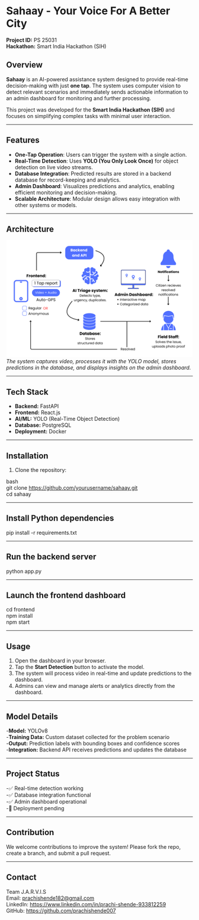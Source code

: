# Sahaay - Your Voice For A Better City

**Project ID:** PS 25031  
**Hackathon:** Smart India Hackathon (SIH)

## Overview

**Sahaay** is an AI-powered assistance system designed to provide real-time decision-making with just **one tap**. The system uses computer vision to detect relevant scenarios and immediately sends actionable information to an admin dashboard for monitoring and further processing.

This project was developed for the **Smart India Hackathon (SIH)** and focuses on simplifying complex tasks with minimal user interaction.

---

## Features

- **One-Tap Operation**: Users can trigger the system with a single action.
- **Real-Time Detection**: Uses **YOLO (You Only Look Once)** for object detection on live video streams.
- **Database Integration**: Predicted results are stored in a backend database for record-keeping and analytics.
- **Admin Dashboard**: Visualizes predictions and analytics, enabling efficient monitoring and decision-making.
- **Scalable Architecture**: Modular design allows easy integration with other systems or models.

---

## Architecture

![Architecture Diagram](./Architechture_Diagram.png)  
*The system captures video, processes it with the YOLO model, stores predictions in the database, and displays insights on the admin dashboard.*

---

## Tech Stack

- **Backend:** FastAPI 
- **Frontend:** React.js 
- **AI/ML:** YOLO (Real-Time Object Detection)
- **Database:** PostgreSQL 
- **Deployment:** Docker 

---

## Installation

1. Clone the repository:

bash<br>
git clone https://github.com/yourusername/sahaay.git<br>
cd sahaay

---

## Install Python dependencies

pip install -r requirements.txt<br>

---

## Run the backend server

python app.py<br>

---

## Launch the frontend dashboard

cd frontend<br>
npm install<br>
npm start<br>

---

## Usage

1. Open the dashboard in your browser.
2. Tap the **Start Detection** button to activate the model.
3. The system will process video in real-time and update predictions to the dashboard.
4. Admins can view and manage alerts or analytics directly from the dashboard.

---

## Model Details

-**Model:** YOLOv8<br>
-**Training Data:** Custom dataset collected for the problem scenario<br>
-**Output:** Prediction labels with bounding boxes and confidence scores<br>
-**Integration:** Backend API receives predictions and updates the database<br>

---

## Project Status

-✅ Real-time detection working<br>
-✅ Database integration functional<br>
-✅ Admin dashboard operational<br>
-🔄 Deployment pending<br>

---

## Contribution

We welcome contributions to improve the system! Please fork the repo, create a branch, and submit a pull request.

---

## Contact
Team J.A.R.V.I.S<br>
Email: prachishende182@gmail.com<br>
LinkedIn: https://www.linkedin.com/in/prachi-shende-933812259<br>
GitHub: https://github.com/prachishende007<br>
